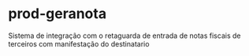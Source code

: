# prod-geranota
Sistema de integração com o retaguarda de entrada de notas fiscais de terceiros com manifestação do destinatario 

